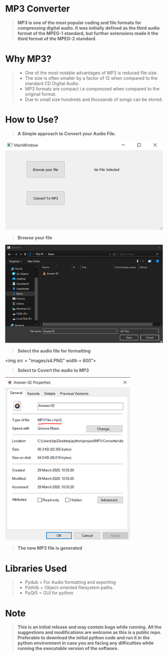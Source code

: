 # MP3 Converter
 
 >  **MP3 is one of the most popular coding and file formats for compressing digital audio. It was initially defined as the third audio format of the MPEG-1 standard, but further extensions made it the third format of the MPEG-2 standard.**    

# Why MP3?

> - One of the most notable advantages of MP3 is reduced file size.  
> - The size is often smaller by a factor of 12 when compared to the standard CD Digital Audio.  
> - MP3 formats are compact i.e compressed when compared to the original format.  
> - Due to small size hundreds and thousands of songs can be stored.

# How to Use?

>  **A Simple approach to Convert your Audio File.**   

<img src = "images/s1.PNG" width = "600">

>  **Browse your file**   

<img src = "images/s2.PNG" width = "600">

>  **Select the audio file for formatting** 

<img src = "images/s4.PNG" width = 600">

>  **Select to Covert the audio to MP3** 

<img src = "images/s5.PNG" width = "400">

>  **The new MP3 file is generated** 


# Libraries Used

> - Pydub  = For Audio formatting and exporting  
> - Pathlib = Object-oriented filesystem paths.  
> - PyQt5 =  GUI for python  

# Note

>  **This is an initial release and may contain bugs while running. All the suggestions and modifications are welcome as this is a public repo.  
> Preferable to download the initial python code and run it in the python environment in case you are facing any difficulties while running the executable version of the software.**   


